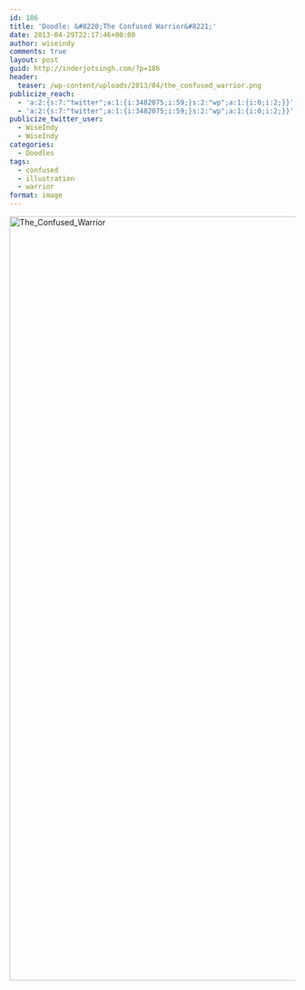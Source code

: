 ```yaml
---
id: 186
title: 'Doodle: &#8220;The Confused Warrior&#8221;'
date: 2013-04-29T22:17:46+00:00
author: wiseindy
comments: true
layout: post
guid: http://inderjotsingh.com/?p=186
header:
  teaser: /wp-content/uploads/2013/04/the_confused_warrior.png
publicize_reach:
  - 'a:2:{s:7:"twitter";a:1:{i:3482075;i:59;}s:2:"wp";a:1:{i:0;i:2;}}'
  - 'a:2:{s:7:"twitter";a:1:{i:3482075;i:59;}s:2:"wp";a:1:{i:0;i:2;}}'
publicize_twitter_user:
  - WiseIndy
  - WiseIndy
categories:
  - Doodles
tags:
  - confused
  - illustration
  - warrior
format: image
---
```

<img class="alignnone size-full wp-image-188" alt="The_Confused_Warrior" src="http://inderjotsingh.com/wp-content/uploads/2013/04/the_confused_warrior.png" width="960" height="1345" />